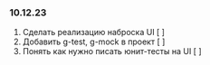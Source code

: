 ### 10.12.23
1) Сделать реализацию наброска UI [ ]
2) Добавить g-test, g-mock в проект [ ]
3) Понять как нужно писать юнит-тесты на UI [ ]